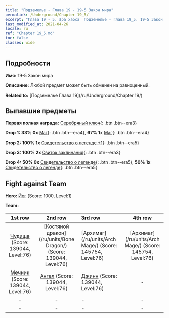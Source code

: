 ```yaml
---
title: "Подземелье - Глава 19 - 19-5 Закон мира"
permalink: /Underground/Chapter 19_5/
excerpt: "Глава 19 - 5. Эра хаоса  Подземелье - Глава 19_5. 19-5 Закон мира"
last_modified_at: 2021-04-26
locale: ru
ref: "Chapter 19_5.md"
toc: false
classes: wide
---
```


## Подробности

 **Имя:** 19-5 Закон мира

 **Описание:** Любой предмет может быть обменен на равноценный.

 **Related to:** [Подземелье Глава 19](/ru/Underground/Chapter 19/)

## Выпавшие предметы

 **Первая полная награда:** [Серебряный ключ](/ItemsRU/con_693/){: .btn .btn--era3}

 **Drop 1:** **33% 0x** [Маг](/ItemsRU/unt_238/){: .btn .btn--era4}, **67% 1x** [Маг](/ItemsRU/unt_238/){: .btn .btn--era4}

 **Drop 2:** **100% 1x** [Свидетельство о легенде +1](/ItemsRU/mat_74/){: .btn .btn--era5}

 **Drop 3:** **100% 2x** [Свиток заклинания](/ItemsRU/con_694/){: .btn .btn--era3}

 **Drop 4:** **50% 0x** [Свидетельство о легенде](/ItemsRU/mat_67/){: .btn .btn--era5}, **50% 1x** [Свидетельство о легенде](/ItemsRU/mat_67/){: .btn .btn--era5}


## Fight against Team
 **Hero:** [Йог](/ru/heroes/Yog/) (Score: 1000, Level:1)

 **Team:**


  | 1st row | 2nd row | 3rd row | 4th row |
  |:----:|:----:|:----|:----:|
  | [Чудище](/ru/units/Behemoth/) (Score: 139044, Level:76)  | [Костяной дракон](/ru/units/Bone Dragon/) (Score: 139044, Level:76)  | [Архимаг](/ru/units/Arch Mage/) (Score: 145754, Level:76)  | [Архимаг](/ru/units/Arch Mage/) (Score: 145754, Level:76)  |
  | [Мечник](/ru/units/Swordsman/) (Score: 139044, Level:76)  | [Ангел](/ru/units/Angel/) (Score: 139044, Level:76)  | [Джинн](/ru/units/Genie/) (Score: 139044, Level:76)  | - |
  | - | - | - | - |
  | - | - | - | - |


